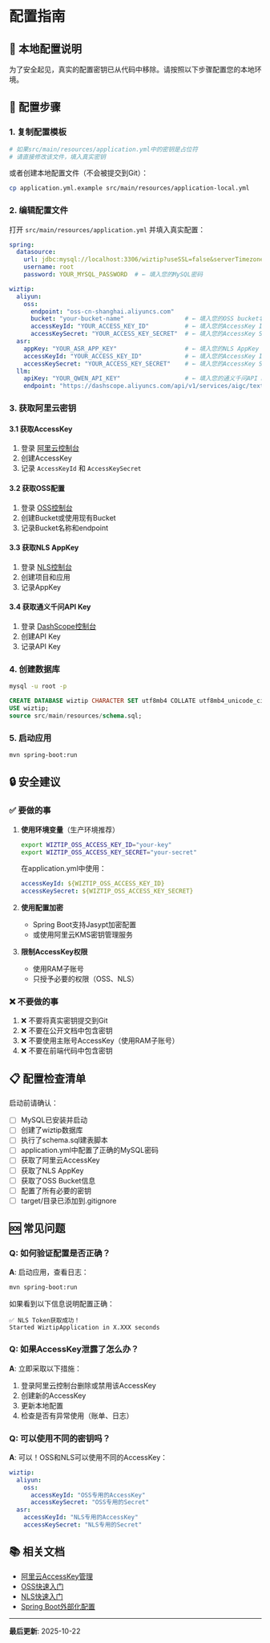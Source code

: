 # 配置指南

## 🔐 本地配置说明

为了安全起见，真实的配置密钥已从代码中移除。请按照以下步骤配置您的本地环境。

## 📝 配置步骤

### 1. 复制配置模板

```bash
# 如果src/main/resources/application.yml中的密钥是占位符
# 请直接修改该文件，填入真实密钥
```

或者创建本地配置文件（不会被提交到Git）：

```bash
cp application.yml.example src/main/resources/application-local.yml
```

### 2. 编辑配置文件

打开 `src/main/resources/application.yml` 并填入真实配置：

```yaml
spring:
  datasource:
    url: jdbc:mysql://localhost:3306/wiztip?useSSL=false&serverTimezone=UTC
    username: root
    password: YOUR_MYSQL_PASSWORD  # ← 填入您的MySQL密码

wiztip:
  aliyun:
    oss:
      endpoint: "oss-cn-shanghai.aliyuncs.com"
      bucket: "your-bucket-name"                 # ← 填入您的OSS bucket名称
      accessKeyId: "YOUR_ACCESS_KEY_ID"          # ← 填入您的AccessKey ID
      accessKeySecret: "YOUR_ACCESS_KEY_SECRET"  # ← 填入您的AccessKey Secret
  asr:
    appKey: "YOUR_ASR_APP_KEY"                   # ← 填入您的NLS AppKey
    accessKeyId: "YOUR_ACCESS_KEY_ID"            # ← 填入您的AccessKey ID
    accessKeySecret: "YOUR_ACCESS_KEY_SECRET"    # ← 填入您的AccessKey Secret
  llm:
    apiKey: "YOUR_QWEN_API_KEY"                  # ← 填入您的通义千问API Key
    endpoint: "https://dashscope.aliyuncs.com/api/v1/services/aigc/text-generation/generation"
```

### 3. 获取阿里云密钥

#### 3.1 获取AccessKey

1. 登录 [阿里云控制台](https://ram.console.aliyun.com/manage/ak)
2. 创建AccessKey
3. 记录 `AccessKeyId` 和 `AccessKeySecret`

#### 3.2 获取OSS配置

1. 登录 [OSS控制台](https://oss.console.aliyun.com/)
2. 创建Bucket或使用现有Bucket
3. 记录Bucket名称和endpoint

#### 3.3 获取NLS AppKey

1. 登录 [NLS控制台](https://nls-portal.console.aliyun.com/)
2. 创建项目和应用
3. 记录AppKey

#### 3.4 获取通义千问API Key

1. 登录 [DashScope控制台](https://dashscope.console.aliyun.com/)
2. 创建API Key
3. 记录API Key

### 4. 创建数据库

```bash
mysql -u root -p
```

```sql
CREATE DATABASE wiztip CHARACTER SET utf8mb4 COLLATE utf8mb4_unicode_ci;
USE wiztip;
source src/main/resources/schema.sql;
```

### 5. 启动应用

```bash
mvn spring-boot:run
```

## 🔒 安全建议

### ✅ 要做的事

1. **使用环境变量**（生产环境推荐）
   ```bash
   export WIZTIP_OSS_ACCESS_KEY_ID="your-key"
   export WIZTIP_OSS_ACCESS_KEY_SECRET="your-secret"
   ```
   
   在application.yml中使用：
   ```yaml
   accessKeyId: ${WIZTIP_OSS_ACCESS_KEY_ID}
   accessKeySecret: ${WIZTIP_OSS_ACCESS_KEY_SECRET}
   ```

2. **使用配置加密**
   - Spring Boot支持Jasypt加密配置
   - 或使用阿里云KMS密钥管理服务

3. **限制AccessKey权限**
   - 使用RAM子账号
   - 只授予必要的权限（OSS、NLS）

### ❌ 不要做的事

1. ❌ 不要将真实密钥提交到Git
2. ❌ 不要在公开文档中包含密钥
3. ❌ 不要使用主账号AccessKey（使用RAM子账号）
4. ❌ 不要在前端代码中包含密钥

## 📋 配置检查清单

启动前请确认：

- [ ] MySQL已安装并启动
- [ ] 创建了wiztip数据库
- [ ] 执行了schema.sql建表脚本
- [ ] application.yml中配置了正确的MySQL密码
- [ ] 获取了阿里云AccessKey
- [ ] 获取了NLS AppKey
- [ ] 获取了OSS Bucket信息
- [ ] 配置了所有必要的密钥
- [ ] target/目录已添加到.gitignore

## 🆘 常见问题

### Q: 如何验证配置是否正确？

**A**: 启动应用，查看日志：

```bash
mvn spring-boot:run
```

如果看到以下信息说明配置正确：
```
✅ NLS Token获取成功！
Started WiztipApplication in X.XXX seconds
```

### Q: 如果AccessKey泄露了怎么办？

**A**: 立即采取以下措施：
1. 登录阿里云控制台删除或禁用该AccessKey
2. 创建新的AccessKey
3. 更新本地配置
4. 检查是否有异常使用（账单、日志）

### Q: 可以使用不同的密钥吗？

**A**: 可以！OSS和NLS可以使用不同的AccessKey：
```yaml
wiztip:
  aliyun:
    oss:
      accessKeyId: "OSS专用的AccessKey"
      accessKeySecret: "OSS专用的Secret"
  asr:
    accessKeyId: "NLS专用的AccessKey"  
    accessKeySecret: "NLS专用的Secret"
```

## 📚 相关文档

- [阿里云AccessKey管理](https://help.aliyun.com/document_detail/116401.html)
- [OSS快速入门](https://help.aliyun.com/document_detail/31883.html)
- [NLS快速入门](https://help.aliyun.com/document_detail/120575.html)
- [Spring Boot外部化配置](https://docs.spring.io/spring-boot/docs/current/reference/html/features.html#features.external-config)

---

**最后更新**: 2025-10-22


